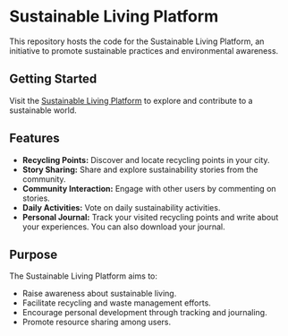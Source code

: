 # Sustainable Living Platform

This repository hosts the code for the Sustainable Living Platform, an initiative to promote sustainable practices and environmental awareness.

## Getting Started

Visit the [Sustainable Living Platform](https://web.itu.edu.tr/atakuln21/FinalProject/Main.php) to explore and contribute to a sustainable world.

## Features

- **Recycling Points:** Discover and locate recycling points in your city.
- **Story Sharing:** Share and explore sustainability stories from the community.
- **Community Interaction:** Engage with other users by commenting on stories.
- **Daily Activities:** Vote on daily sustainability activities.
- **Personal Journal:** Track your visited recycling points and write about your experiences. You can also download your journal.

## Purpose

The Sustainable Living Platform aims to:
- Raise awareness about sustainable living.
- Facilitate recycling and waste management efforts.
- Encourage personal development through tracking and journaling.
- Promote resource sharing among users.